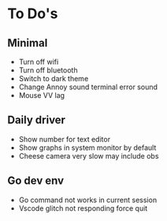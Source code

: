 # To Do's
## Minimal
- Turn off wifi
- Turn off bluetooth 
- Switch to dark theme
- Change Annoy sound terminal error sound
- Mouse VV lag

## Daily driver 
- Show number for text editor 
- Show graphs in system monitor by default 
- Cheese camera very slow may include obs

## Go dev env
- Go command not works in current session 
- Vscode glitch not responding force quit 
